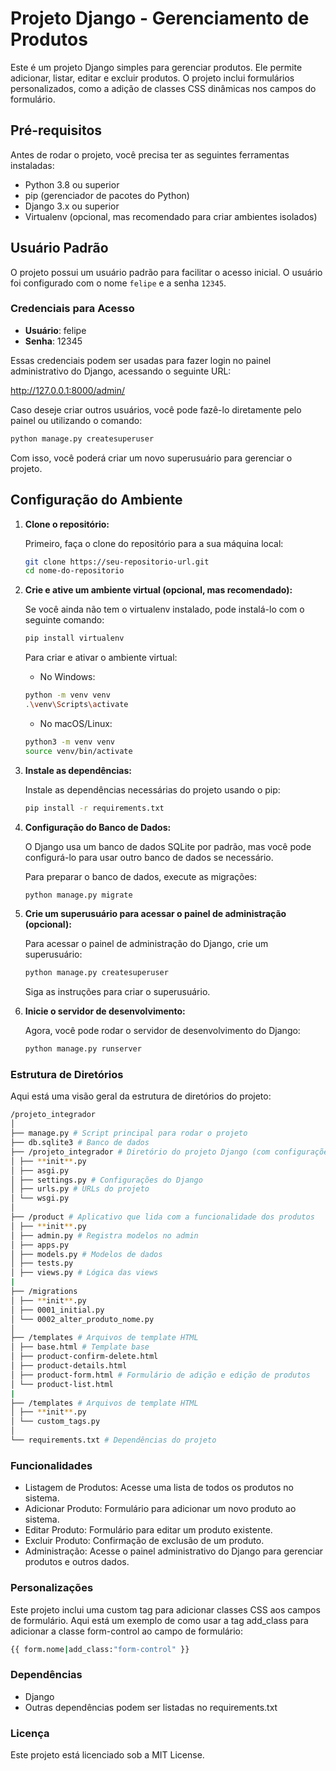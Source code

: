# Projeto Django - Gerenciamento de Produtos

Este é um projeto Django simples para gerenciar produtos. Ele permite adicionar, listar, editar e excluir produtos. O projeto inclui formulários personalizados, como a adição de classes CSS dinâmicas nos campos do formulário.

## Pré-requisitos

Antes de rodar o projeto, você precisa ter as seguintes ferramentas instaladas:

- Python 3.8 ou superior
- pip (gerenciador de pacotes do Python)
- Django 3.x ou superior
- Virtualenv (opcional, mas recomendado para criar ambientes isolados)

## Usuário Padrão

O projeto possui um usuário padrão para facilitar o acesso inicial. O usuário foi configurado com o nome `felipe` e a senha `12345`.

### Credenciais para Acesso

- **Usuário**: felipe
- **Senha**: 12345

Essas credenciais podem ser usadas para fazer login no painel administrativo do Django, acessando o seguinte URL:

<http://127.0.0.1:8000/admin/>

Caso deseje criar outros usuários, você pode fazê-lo diretamente pelo painel ou utilizando o comando:

```bash
python manage.py createsuperuser
```

Com isso, você poderá criar um novo superusuário para gerenciar o projeto.

## Configuração do Ambiente

1. **Clone o repositório:**

   Primeiro, faça o clone do repositório para a sua máquina local:

   ```bash
   git clone https://seu-repositorio-url.git
   cd nome-do-repositorio
   ```

2. **Crie e ative um ambiente virtual (opcional, mas recomendado):**

   Se você ainda não tem o virtualenv instalado, pode instalá-lo com o seguinte comando:

   ```bash
   pip install virtualenv
   ```

   Para criar e ativar o ambiente virtual:

   - No Windows:

   ```bash
   python -m venv venv
   .\venv\Scripts\activate
   ```

   - No macOS/Linux:

   ```bash
   python3 -m venv venv
   source venv/bin/activate
   ```

3. **Instale as dependências:**

   Instale as dependências necessárias do projeto usando o pip:

   ```bash
   pip install -r requirements.txt
   ```

4. **Configuração do Banco de Dados:**

   O Django usa um banco de dados SQLite por padrão, mas você pode configurá-lo para usar outro banco de dados se necessário.

   Para preparar o banco de dados, execute as migrações:

   ```bash
   python manage.py migrate
   ```

5. **Crie um superusuário para acessar o painel de administração (opcional):**

   Para acessar o painel de administração do Django, crie um superusuário:

   ```bash
   python manage.py createsuperuser
   ```

   Siga as instruções para criar o superusuário.
   <br>

6. **Inicie o servidor de desenvolvimento:**

   Agora, você pode rodar o servidor de desenvolvimento do Django:

   ```bash
   python manage.py runserver
   ```

### Estrutura de Diretórios

Aqui está uma visão geral da estrutura de diretórios do projeto:

```bash
/projeto_integrador
│
├── manage.py # Script principal para rodar o projeto
├── db.sqlite3 # Banco de dados
├── /projeto_integrador # Diretório do projeto Django (com configurações e URLs)
│ ├── **init**.py
│ ├── asgi.py
│ ├── settings.py # Configurações do Django
│ ├── urls.py # URLs do projeto
│ └── wsgi.py
│
├── /product # Aplicativo que lida com a funcionalidade dos produtos
│ ├── **init**.py
│ ├── admin.py # Registra modelos no admin
│ ├── apps.py
│ ├── models.py # Modelos de dados
│ ├── tests.py
│ ├── views.py # Lógica das views
|
├── /migrations
│ ├── **init**.py
│ ├── 0001_initial.py
│ └── 0002_alter_produto_nome.py
│
├── /templates # Arquivos de template HTML
│ ├── base.html # Template base
│ ├── product-confirm-delete.html
│ ├── product-details.html
│ ├── product-form.html # Formulário de adição e edição de produtos
│ └── product-list.html
|
├── /templates # Arquivos de template HTML
│ ├── **init**.py
│ └── custom_tags.py
│
└── requirements.txt # Dependências do projeto
```

### Funcionalidades

- Listagem de Produtos: Acesse uma lista de todos os produtos no sistema.
- Adicionar Produto: Formulário para adicionar um novo produto ao sistema.
- Editar Produto: Formulário para editar um produto existente.
- Excluir Produto: Confirmação de exclusão de um produto.
- Administração: Acesse o painel administrativo do Django para gerenciar produtos e outros dados.

### Personalizações

Este projeto inclui uma custom tag para adicionar classes CSS aos campos de formulário. Aqui está um exemplo de como usar a tag add_class para adicionar a classe form-control ao campo de formulário:

```bash
{{ form.nome|add_class:"form-control" }}
```

### Dependências

- Django
- Outras dependências podem ser listadas no requirements.txt

### Licença

Este projeto está licenciado sob a MIT License.
